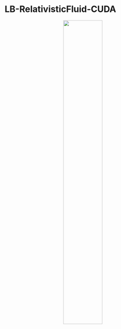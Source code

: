 # LB-RelativisticFluid-CUDA
<div style="text-align:center"><img src="Temperature.gif" height="50%" width="50%"></div>
